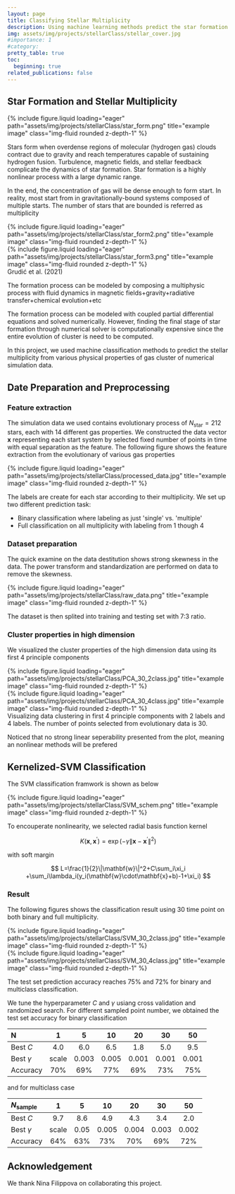 ```yaml
---
layout: page
title: Classifying Stellar Multiplicity 
description: Using machine learning methods predict the star formation
img: assets/img/projects/stellarClass/stellar_cover.jpg
#importance: 1
#category: 
pretty_table: true
toc:
  beginning: true
related_publications: false
---
```

## Star Formation and Stellar Multiplicity
<div class="row">
    <div class="col-sm-6 mt-3 mt-md-0">
        {% include figure.liquid loading="eager" path="assets/img/projects/stellarClass/star_form.png" title="example image" class="img-fluid rounded z-depth-1" %}
    </div>
    <div class="col-sm-6 mt-3 mt-md-0">
        <p>Stars form when overdense regions of molecular (hydrogen gas) clouds contract due to gravity and reach temperatures capable of sustaining hydrogen fusion. Turbulence, magnetic fields, and stellar feedback complicate the dynamics of star formation. Star formation is a highly nonlinear process with a large dynamic range.</p>
    </div>
</div>

<div class="row">
    <div class="col-sm-6 mt-3 mt-md-0">
        <p>In the end, the concentration of gas will be dense enough to form start. In reality, most start from in gravitationally-bound systems composed of multiple starts. The number of stars that are bounded is referred as multiplicity</p>
    </div>
    <div class="col-sm-6 mt-3 mt-md-0">
        {% include figure.liquid loading="eager" path="assets/img/projects/stellarClass/star_form2.png" title="example image" class="img-fluid rounded z-depth-1" %}
    </div>

</div>

<div class="row">
    <div class="col-sm-6 mt-3 mt-md-0">
        {% include figure.liquid loading="eager" path="assets/img/projects/stellarClass/star_form3.png" title="example image" class="img-fluid rounded z-depth-1" %}
        <div class="caption">
            Grudić et al. (2021) 
        </div>
    </div>
    <div class="col-sm-6 mt-3 mt-md-0">
        <p>The formation process can be modeled  by composing a multiphysic process with fluid dynamics in magnetic fields+gravity+radiative transfer+chemical evolution+etc</p>
        <p> The formation process can be modeled with coupled partial differential equations and solved numerically. However, finding the final stage of star formation through numerical solver is computationally expensive since the entire evolution of cluster is need to be computed. </p>
    </div>
</div>

In this project, we used machine classification methods to predict the stellar multiplicity from various physical properties of gas cluster of numerical simulation data.

## Date Preparation and Preprocessing
### Feature extraction
The simulation data we used contains evolutionary process of $N_\mathrm{star}=212$ stars, each with 14 different gas properties. We constructed the data vector $\mathbf{x}$ representing each start system by selected fixed number of points in time with equal separation as the feature. The following figure shows the feature extraction from the evolutionary of various gas properties

<div class="row">
    <div class="col-sm-6 offset-md-3 mt-3 mt-md-0">
        {% include figure.liquid loading="eager" path="assets/img/projects/stellarClass/processed_data.jpg" title="example image" class="img-fluid rounded z-depth-1" %}
    </div>
</div>

The labels are create for each star according to their multiplicity. We set up two different prediction task:
* Binary classification where labeling as just 'single' vs. 'multiple'
* Full classification on all multiplicity with labeling from 1 though 4

### Dataset preparation
The quick examine on the data destitution shows strong skewness in the data. The power transform and standardization are performed on data to remove the skewness.
<div class="row">
    <div class="col-sm-8 offset-md-2 mt-3 mt-md-0">
        {% include figure.liquid loading="eager" path="assets/img/projects/stellarClass/raw_data.png" title="example image" class="img-fluid rounded z-depth-1" %}
    </div>
</div>


The dataset is then splited into training and testing set with 7:3 ratio. 

### Cluster properties in high dimension
We visualized the cluster properties of the high dimension data using its first 4 principle components

<div class="row">
    <div class="col-sm-6 mt-3 mt-md-0">
        {% include figure.liquid loading="eager" path="assets/img/projects/stellarClass/PCA_30_2class.jpg" title="example image" class="img-fluid rounded z-depth-1" %}
    </div>
    <div class="col-sm-6 mt-3 mt-md-0">
        {% include figure.liquid loading="eager" path="assets/img/projects/stellarClass/PCA_30_4class.jpg" title="example image" class="img-fluid rounded z-depth-1" %}
    </div>
</div>
<div class="caption">
    Visualizing data clustering in first 4 principle components with 2 labels and 4 labels. The number of points selected from evolutionary data is 30. 
</div>

Noticed that no strong linear seperability presented from the plot, meaning an nonlinear methods will be prefered

## Kernelized-SVM Classification
The SVM classification framwork is shown as below

<div class="row">
    <div class="col-sm mt-3 mt-md-0">
        {% include figure.liquid loading="eager" path="assets/img/projects/stellarClass/SVM_schem.png" title="example image" class="img-fluid rounded z-depth-1" %}
    </div>
</div>

To encouperate nonlinearity, we selected radial basis function kernel

$$
K(\mathbf{x},\mathbf{x}^\prime)=\exp{(-\gamma\|\mathbf{x}-\mathbf{x}^\prime\|^2)}
$$

with soft margin

$$
L=\frac{1}{2}\|\mathbf{w}\|^2+C\sum_i\xi_i +\sum_i\lambda_i(y_i(\mathbf{w}\cdot\mathbf{x}+b)-1+\xi_i)
$$

### Result
The following figures shows the classification result using 30 time point on both binary and full multiplicity.

<div class="row">
    <div class="col-sm-8 offset-md-2 mt-3 mt-md-0">
        {% include figure.liquid loading="eager" path="assets/img/projects/stellarClass/SVM_30_2class.jpg" title="example image" class="img-fluid rounded z-depth-1" %}
    </div>
</div>

<div class="row">
    <div class="col-sm-8 offset-md-2 mt-3 mt-md-0">
        {% include figure.liquid loading="eager" path="assets/img/projects/stellarClass/SVM_30_4class.jpg" title="example image" class="img-fluid rounded z-depth-1" %}
    </div>
</div>


The test set prediction accuracy reaches 75% and 72% for binary and multiclass classification. 

We tune the hyperparameter $C$ and $\gamma$ usiang cross validation and randomized search. For different sampled point number, we obtained the test set accuracy for binary classification

|N|1|5|10|20|30|50|
|:-|:-:|:-:|:-:|:-:|:-:|:-:|
|Best $C$|4.0|6.0|6.5|1.8|5.0|9.5|
|Best $\gamma$|scale|0.003|0.005|0.001|0.001|0.001|
|Accuracy|70%|69%|77%|69%|73%|75%|

and for multiclass case

|$N_{\mathrm{sample}}$|1|5|10|20|30|50|
|:-|:-:|:-:|:-:|:-:|:-:|:-:|
|Best $C$|9.7|8.6|4.9|4.3|3.4|2.0|
|Best $\gamma$|scale|0.05|0.005|0.004|0.003|0.002|
|Accuracy|64%|63%|73%|70%|69%|72%|

## Acknowledgement
We thank Nina Filippova on collaborating this project.
